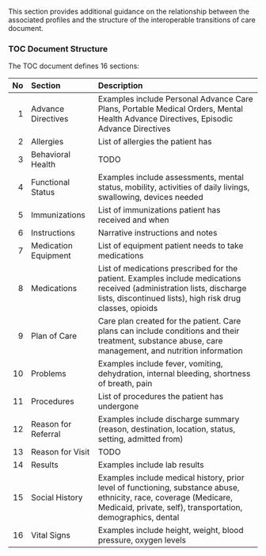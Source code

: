 This section provides additional guidance on the relationship between the associated profiles and the structure of the interoperable transitions of care document.

### TOC Document Structure

<p align="center">
    <object data="TOC-structure.svg" type="image/svg+xml" width="100%"></object>
</p>

The TOC document defines 16 sections:

| No  | Section              | Description                                                                     |
| --: | :------------------- | :------------------------------------------------------------------------------ |
|  1 | Advance Directives   | Examples include Personal Advance Care Plans, Portable Medical Orders, Mental Health Advance Directives, Episodic Advance Directives |
|  2 | Allergies            | List of allergies the patient has |
|  3 | Behavioral Health    | TODO | 
|  4 | Functional Status    | Examples include assessments, mental status, mobility, activities of daily livings, swallowing, devices needed |
|  5 | Immunizations        | List of immunizations patient has received and when |
|  6 | Instructions         | Narrative instructions and notes | 
|  7 | Medication Equipment | List of equipment patient needs to take medications |
|  8 | Medications          | List of medications prescribed for the patient.  Examples include medications received (administration lists, discharge lists, discontinued lists), high risk drug classes, opioids |
|  9 | Plan of Care         | Care plan created for the patient.  Care plans can include conditions and their treatment, substance abuse, care management, and nutrition information | 
| 10 | Problems             | Examples include fever, vomiting, dehydration, internal bleeding, shortness of breath, pain |
| 11 | Procedures           | List of procedures the patient has undergone |
| 12 | Reason for Referral  | Examples include discharge summary (reason, destination, location, status, setting, admitted from) |
| 13 | Reason for Visit     | TODO |
| 14 | Results              | Examples include lab results| 
| 15 | Social History       | Examples include medical history, prior level of functioning, substance abuse, ethnicity, race, coverage (Medicare, Medicaid, private, self), transportation, demographics, dental |
| 16 | Vital Signs          | Examples include height, weight, blood pressure, oxygen levels | 